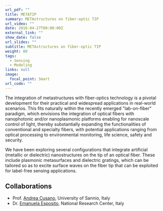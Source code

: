 ```yaml
---
url_pdf: ""
title: METATIP
summary: METAstructures on fiber-optic TIP
url_video: ""
date: 2016-04-27T00:00:00Z
external_link: ""
show_date: false
url_slides: ""
subtitle: METAstructures on fiber-optic TIP
weight: 80
tags:
  - Sensing
  - Modeling
links: null
image:
  focal_point: Smart
url_code: ""
---
```

The integration of metastructures with fiber-optics technology is a pivotal development for their practical and widespread applications in real-world scenarios. This fits naturally within the recently emerged "lab-on-fiber" paradigm, which envisions the integration of optical fibers with nanophotonic and/or nanoplasmonic platforms enabling for nanoscale control of light, thereby substantially expanding the functionalities of conventional and specialty fibers, with potential applications ranging from optical processing to environmental monitoring, life science, safety and security.

We have been exploring several configurations that integrate artificial (metallic or dielectric) nanostructures  on the tip of an optical fiber.
These include plasmonic metasurfaces and dielectric gratings, which can be tailored so as to excite surface waves on the fiber tip that can be exploited for label-free sensing applications.

## Collaborations
- Prof. [Andrea Cusano], University of Sannio, Italy
- Dr. [Emanuela Esposito], National Research Center, Italy

[Andrea Cusano]: https://www.unisannio.it/it/users/acusano

[Emanuela Esposito]: https://www.urp.cnr.it/copertine/ente/ente_evidenza/gare_2021/ISASI_8695484C63_commissari.pdf
